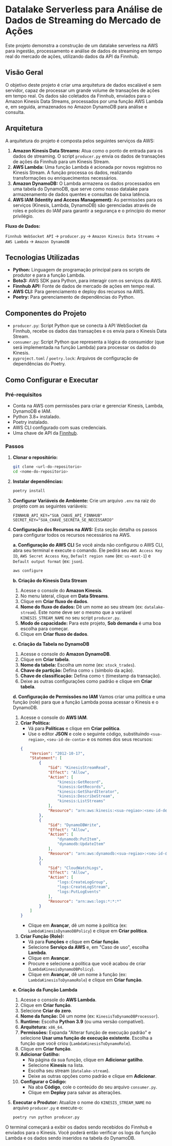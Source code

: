 # Datalake Serverless para Análise de Dados de Streaming do Mercado de Ações

Este projeto demonstra a construção de um datalake serverless na AWS para ingestão, processamento e análise de dados de streaming em tempo real do mercado de ações, utilizando dados da API da Finnhub.

## Visão Geral

O objetivo deste projeto é criar uma arquitetura de dados escalável e sem servidor, capaz de processar um grande volume de transações de ações em tempo real. Os dados são coletados da Finnhub, enviados para o Amazon Kinesis Data Streams, processados por uma função AWS Lambda e, em seguida, armazenados no Amazon DynamoDB para análise e consulta.

## Arquitetura

A arquitetura do projeto é composta pelos seguintes serviços da AWS:

1.  **Amazon Kinesis Data Streams:** Atua como o ponto de entrada para os dados de streaming. O script `producer.py` envia os dados de transações de ações da Finnhub para um Kinesis Stream.
2.  **AWS Lambda:** Uma função Lambda é acionada por novos registros no Kinesis Stream. A função processa os dados, realizando transformações ou enriquecimentos necessários.
3.  **Amazon DynamoDB:** O Lambda armazena os dados processados em uma tabela do DynamoDB, que serve como nosso datalake para armazenamento de dados quentes e consultas de baixa latência.
4.  **AWS IAM (Identity and Access Management):** As permissões para os serviços (Kinesis, Lambda, DynamoDB) são gerenciadas através de roles e policies do IAM para garantir a segurança e o princípio do menor privilégio.

**Fluxo de Dados:**

`Finnhub WebSocket API` -> `producer.py` -> `Amazon Kinesis Data Streams` -> `AWS Lambda` -> `Amazon DynamoDB`

## Tecnologias Utilizadas

*   **Python:** Linguagem de programação principal para os scripts de produtor e para a função Lambda.
*   **Boto3:** AWS SDK para Python, para interagir com os serviços da AWS.
*   **Finnhub API:** Fonte de dados de mercado de ações em tempo real.
*   **AWS CLI:** Para gerenciamento e deploy dos recursos na AWS.
*   **Poetry:** Para gerenciamento de dependências do Python.

## Componentes do Projeto

*   `producer.py`: Script Python que se conecta à API WebSocket da Finnhub, recebe os dados das transações e os envia para o Kinesis Data Stream.
*   `consumer.py`: Script Python que representa a lógica do consumidor (que será implementada na função Lambda) para processar os dados do Kinesis.
*   `pyproject.toml` / `poetry.lock`: Arquivos de configuração de dependências do Poetry.

## Como Configurar e Executar

### Pré-requisitos

*   Conta na AWS com permissões para criar e gerenciar Kinesis, Lambda, DynamoDB e IAM.
*   Python 3.8+ instalado.
*   Poetry instalado.
*   AWS CLI configurado com suas credenciais.
*   Uma chave de API da [Finnhub](https://finnhub.io/).

### Passos

1.  **Clonar o repositório:**
    ```bash
    git clone <url-do-repositorio>
    cd <nome-do-repositorio>
    ```

2.  **Instalar dependências:**
    ```bash
    poetry install
    ```

3.  **Configurar Variáveis de Ambiente:**
    Crie um arquivo `.env` na raiz do projeto com as seguintes variáveis:
    ```
    FINNHUB_API_KEY="SUA_CHAVE_API_FINNHUB"
    SECRET_KEY="SUA_CHAVE_SECRETA_SE_NECESSARIO"
    ```

4.  **Configuração dos Recursos na AWS:**
    Esta seção detalha os passos para configurar todos os recursos necessários na AWS.

    **a. Configuração do AWS CLI**
    Se você ainda não configurou o AWS CLI, abra seu terminal e execute o comando. Ele pedirá seu `AWS Access Key ID`, `AWS Secret Access Key`, `Default region name` (ex: `us-east-1`) e `Default output format` (ex: `json`).
    ```bash
    aws configure
    ```

    **b. Criação do Kinesis Data Stream**
    1.  Acesse o console do **Amazon Kinesis**.
    2.  No menu lateral, clique em **Data Streams**.
    3.  Clique em **Criar fluxo de dados**.
    4.  **Nome do fluxo de dados:** Dê um nome ao seu stream (ex: `datalake-stream`). Este nome deve ser o mesmo que a variável `KINESIS_STREAM_NAME` no seu script `producer.py`.
    5.  **Modo de capacidade:** Para este projeto, **Sob demanda** é uma boa escolha para começar.
    6.  Clique em **Criar fluxo de dados**.

    **c. Criação da Tabela no DynamoDB**
    1.  Acesse o console do **Amazon DynamoDB**.
    2.  Clique em **Criar tabela**.
    3.  **Nome da tabela:** Escolha um nome (ex: `stock_trades`).
    4.  **Chave de partição:** Defina como `s` (símbolo da ação).
    5.  **Chave de classificação:** Defina como `t` (timestamp da transação).
    6.  Deixe as outras configurações como padrão e clique em **Criar tabela**.

    **d. Configuração de Permissões no IAM**
    Vamos criar uma política e uma função (role) para que a função Lambda possa acessar o Kinesis e o DynamoDB.
    1.  Acesse o console do **AWS IAM**.
    2.  **Criar Política:**
        *   Vá para **Políticas** e clique em **Criar política**.
        *   Use o editor **JSON** e cole o seguinte código, substituindo `<sua-regiao>`, `<seu-id-de-conta>` e os nomes dos seus recursos:
          ```json
          {
              "Version": "2012-10-17",
              "Statement": [
                  {
                      "Sid": "KinesisStreamRead",
                      "Effect": "Allow",
                      "Action": [
                          "kinesis:GetRecord",
                          "kinesis:GetRecords",
                          "kinesis:GetShardIterator",
                          "kinesis:DescribeStream",
                          "kinesis:ListStreams"
                      ],
                      "Resource": "arn:aws:kinesis:<sua-regiao>:<seu-id-de-conta>:stream/datalake-stream"
                  },
                  {
                      "Sid": "DynamoDBWrite",
                      "Effect": "Allow",
                      "Action": [
                          "dynamodb:PutItem",
                          "dynamodb:UpdateItem"
                      ],
                      "Resource": "arn:aws:dynamodb:<sua-regiao>:<seu-id-de-conta>:table/stock_trades"
                  },
                  {
                      "Sid": "CloudWatchLogs",
                      "Effect": "Allow",
                      "Action": [
                          "logs:CreateLogGroup",
                          "logs:CreateLogStream",
                          "logs:PutLogEvents"
                      ],
                      "Resource": "arn:aws:logs:*:*:*"
                  }
              ]
          }
          ```
        *   Clique em **Avançar**, dê um nome à política (ex: `LambdaKinesisDynamoDBPolicy`) e clique em **Criar política**.
    3.  **Criar Função (Role):**
        *   Vá para **Funções** e clique em **Criar função**.
        *   Selecione **Serviço da AWS** e, em "Caso de uso", escolha **Lambda**.
        *   Clique em **Avançar**.
        *   Procure e selecione a política que você acabou de criar (`LambdaKinesisDynamoDBPolicy`).
        *   Clique em **Avançar**, dê um nome à função (ex: `LambdaKinesisToDynamoRole`) e clique em **Criar função**.

    **e. Criação da Função Lambda**
    1.  Acesse o console do **AWS Lambda**.
    2.  Clique em **Criar função**.
    3.  Selecione **Criar do zero**.
    4.  **Nome da função:** Dê um nome (ex: `KinesisToDynamoDBProcessor`).
    5.  **Runtime:** Escolha **Python 3.9** (ou uma versão compatível).
    6.  **Arquitetura:** `x86_64`.
    7.  **Permissões:** Expanda "Alterar função de execução padrão" e selecione **Usar uma função de execução existente**. Escolha a função que você criou (`LambdaKinesisToDynamoRole`).
    8.  Clique em **Criar função**.
    9.  **Adicionar Gatilho:**
        *   Na página da sua função, clique em **Adicionar gatilho**.
        *   Selecione **Kinesis** na lista.
        *   Escolha seu stream (`datalake-stream`).
        *   Deixe as outras opções como padrão e clique em **Adicionar**.
    10. **Configurar o Código:**
        *   Na aba **Código**, cole o conteúdo do seu arquivo `consumer.py`.
        *   Clique em **Deploy** para salvar as alterações.

5.  **Executar o Produtor:**
    Atualize o nome do `KINESIS_STREAM_NAME` no arquivo `producer.py` e execute-o:
    ```bash
    poetry run python producer.py
    ```

O terminal começará a exibir os dados sendo recebidos do Finnhub e enviados para o Kinesis. Você poderá então verificar os logs da função Lambda e os dados sendo inseridos na tabela do DynamoDB.
